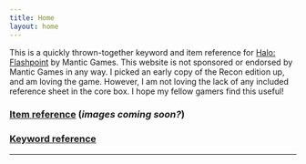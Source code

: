 ```yaml
---
title: Home
layout: home
---
```


This is a quickly thrown-together keyword and item reference for [Halo: Flashpoint][Halo: Flashpoint] by Mantic Games. This website is not sponsored or endorsed by Mantic Games in any way. I picked an early copy of the Recon edition up, and am loving the game. However, I am not loving the lack of any included reference sheet in the core box. I hope my fellow gamers find this useful!

### [Item reference](docs/items.md) (*images coming soon?*)
### [Keyword reference](docs/keywords.md)

----

[Halo: Flashpoint]: https://just-the-docs.github.io/just-the-docs/
[Mantic Games]: https://www.manticgames.com/


